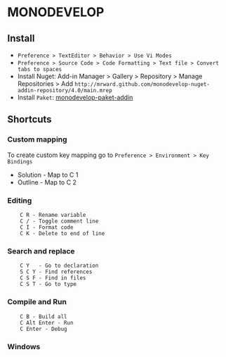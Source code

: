 # MONODEVELOP

## Install
* `Preference > TextEditor > Behavior > Use Vi Modes`
* `Preference > Source Code > Code Formatting > Text file > Convert tabs to spaces`
* Install Nuget: Add-in Manager > Gallery > Repository > Manage Repositories > Add `http://mrward.github.com/monodevelop-nuget-addin-repository/4.0/main.mrep`
* Install `Paket`: [monodevelop-paket-addin](https://github.com/mrward/monodevelop-paket-addin)

## Shortcuts

### Custom mapping
To create custom key mapping go to `Preference > Environment > Key Bindings`

* Solution -  Map to C 1
* Outline -  Map to C 2

### Editing
```
    C R - Rename variable
    C / - Toggle comment line
    C I - Format code
    C K - Delete to end of line
```

### Search and replace

```
    C Y   - Go to declaration
    S C Y - Find references
    C S F - Find in files
    C S T - Go to type
```

### Compile and Run
```
    C B - Build all
    C Alt Enter - Run
    C Enter - Debug
```

### Windows

```
```

